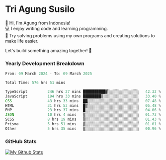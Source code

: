 # Tri Agung Susilo

👋 Hi, I'm Agung from Indonesia!<br>
💻 I enjoy writing code and learning programming.<br>
🧠 Try solving problems using my own programs and creating solutions to make life easier.

Let's build something amazing together! 🚀

### Yearly Development Breakdown

<!--START_SECTION:waka-->

```TypeScript JavaScript PHP
From: 09 March 2024 - To: 09 March 2025

Total Time: 576 hrs 51 mins

TypeScript         246 hrs 27 mins ██████████▓░░░░░░░░░░░░░░   42.32 %
JavaScript         194 hrs 33 mins ████████▒░░░░░░░░░░░░░░░░   33.40 %
CSS                43 hrs 33 mins  ██░░░░░░░░░░░░░░░░░░░░░░░   07.48 %
HTML               31 hrs 53 mins  █▒░░░░░░░░░░░░░░░░░░░░░░░   05.48 %
PHP                23 hrs 37 mins  █░░░░░░░░░░░░░░░░░░░░░░░░   04.06 %
JSON               10 hrs 4 mins   ▒░░░░░░░░░░░░░░░░░░░░░░░░   01.73 %
SCSS               8 hrs 19 mins   ▒░░░░░░░░░░░░░░░░░░░░░░░░   01.43 %
Prisma             5 hrs 51 mins   ▒░░░░░░░░░░░░░░░░░░░░░░░░   01.01 %
Other              5 hrs 35 mins   ▒░░░░░░░░░░░░░░░░░░░░░░░░   00.96 %
```

<!--END_SECTION:waka-->

### GitHub Stats

[![My Github Stats](https://github-readme-stats.vercel.app/api?username=triagung128&show_icons=true&hide=contribs,issues&count_private=true&theme=tokyonight)](https://github.com/triagung128)

<!-- [![Top Langs](https://github-readme-stats.vercel.app/api/top-langs/?username=triagung128&layout=compact)](https://github.com/triagung128) -->
